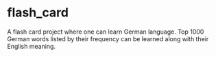 # flash_card
A flash card project where one can learn German language. Top 1000 German words listed by their frequency can be learned along with their English meaning.
